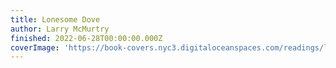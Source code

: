 ```yaml
---
title: Lonesome Dove
author: Larry McMurtry
finished: 2022-06-28T00:00:00.000Z
coverImage: 'https://book-covers.nyc3.digitaloceanspaces.com/readings/lonesome-dove-01.jpg'
---
```

